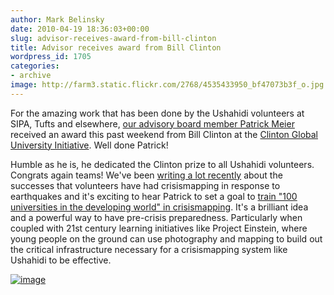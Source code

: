 ```yaml
---
author: Mark Belinsky
date: 2010-04-19 18:36:03+00:00
slug: advisor-receives-award-from-bill-clinton
title: Advisor receives award from Bill Clinton
wordpress_id: 1705
categories:
- archive
image: http://farm3.static.flickr.com/2768/4535433950_bf47073b3f_o.jpg
---
```


For the amazing work that has been done by the Ushahidi volunteers at SIPA, Tufts and elsewhere, [our advisory board member Patrick Meier](http://tieppu.com/who-we-are/advisors/#patrick1) received an award this past weekend from Bill Clinton at the [Clinton Global University Initiative](http://www.cgiu.org/). Well done Patrick!

Humble as he is, he dedicated the Clinton prize to all Ushahidi volunteers. Congrats again teams! We've been [writing a lot recently](http://tieppu.com/2010/04/14/the-power-of-volunteers-part-1-haiti/) about the successes that volunteers have had crisismapping in response to earthquakes and it's exciting to hear Patrick to set a goal to [train "100 universities in the developing world" in crisismapping](http://irevolution.wordpress.com/2010/04/01/universities-crisis-mapping/). It's a brilliant idea and a powerful way to have pre-crisis preparedness. Particularly when coupled with 21st century learning initiatives like Project Einstein, where young people on the ground can use photography and mapping to build out the critical infrastructure necessary for a crisismapping system like Ushahidi to be effective.

[![image](http://farm3.static.flickr.com/2768/4535433950_bf47073b3f_o.jpg)](http://www.flickr.com/photos/digitaldemocracy/4535433950)
